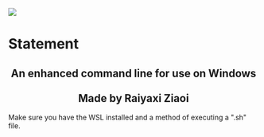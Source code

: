 <img src="https://i.imgur.com/lRzzpEU.png"></img>

# Statement

<div align="center"><h2>
An enhanced command line for use on Windows <br/><br/>Made by Raiyaxi Ziaoi<br/>
</h2></div>

Make sure you have the WSL installed and a method of executing a ".sh" file.
